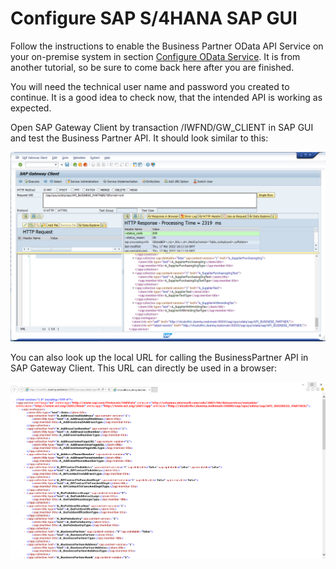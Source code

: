 # Configure SAP S/4HANA SAP GUI

Follow the instructions to enable the Business Partner OData API Service on your on-premise system in section [Configure OData Service](https://github.com/SAP-samples/cloud-extension-s4hana-business-process/tree/mission/mission/configure-oData-Service). It is from another tutorial, so be sure to come back here after you are finished.

You will need the technical user name and password you created to continue. It is a good idea to check now, that the intended API is working as expected.

Open SAP Gateway Client by transaction /IWFND/GW_CLIENT in SAP GUI and test the Business Partner API. It should look similar to this:

![Call in Gateway Client](./images/onprem068.png)

You can also look up the local URL for calling the BusinessPartner API in SAP Gateway Client. This URL can directly be used in a browser:

![Call in Browser](./images/onprem069.png)

<!--- ![User Menu](./images/onprem050.png)
![Services](./images/onprem051.png)
![Add Service](./images/onprem052.png)
![Search BUPA](./images/onprem053.png)
![ZAPI Business Partner](./images/onprem054.png)
![Maintain Users](./images/onprem055.png)
![Change Roles](./images/onprem056.png)
![Authorizations](./images/onprem057.png)
![Change Role: Authorizations](./images/onprem058.png)
![Assign Authorizations](./images/onprem059.png)
![Assign Profile](./images/onprem060.png)
![Change Role](./images/onprem061.png)
![ZAPI Business Partner Role](./images/onprem061.png)
![TADIR Service](./images/onprem063.png)
![Role Menu](./images/onprem064.png)
![Role User](./images/onprem065.png)
![Role Authorizations](./images/onprem066.png)
![Finished Service Catalog](./images/onprem067.png) --->


